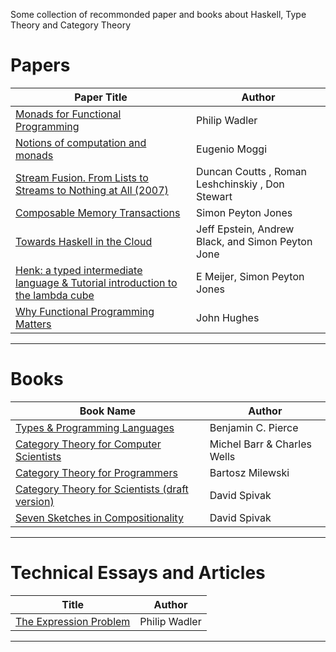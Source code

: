 Some collection of recommonded paper and books about Haskell, Type Theory and Category Theory

# Papers

Paper Title| Author
-----------| -------------
[Monads for Functional Programming ](papers/Monads_for_functional_programming_by_Walder.pdf)|Philip Wadler
[Notions of computation and monads](papers/Notion_of_Computation_and_Monads_by_Moggi.pdf)| Eugenio Moggi
[Stream Fusion. From Lists to Streams to Nothing at All (2007)](http://fun.cs.tufts.edu/stream-fusion.pdf)| Duncan Coutts , Roman Leshchinskiy , Don Stewart
[Composable Memory Transactions](http://research.microsoft.com/en-us/um/people/simonpj/papers/stm/stm.pdf)|Simon Peyton Jones
[Towards Haskell in the Cloud](https://www.microsoft.com/en-us/research/wp-content/uploads/2016/07/remote.pdf)|Jeff Epstein, Andrew Black, and Simon Peyton Jone
[Henk: a typed intermediate language & Tutorial introduction to the lambda cube](https://www.microsoft.com/en-us/research/wp-content/uploads/1997/01/henk.pdf)|E Meijer, Simon Peyton Jones
[Why Functional Programming Matters](https://www.cs.kent.ac.uk/people/staff/dat/miranda/whyfp90.pdf)|John Hughes

----


# Books

Book Name | Author
--------- | -------------
[Types & Programming Languages](books/Types_and_Programming_Languages_Book_by_Benjamin_C_Pierce.pdf)|Benjamin C. Pierce
[Category Theory for Computer Scientists](books/Category_for_Computer_Science_Book.pdf)|Michel Barr & Charles Wells
[Category Theory for Programmers](books/Category_Theory_for_Programmers_by_Bartosz_Milewski.pdf)|Bartosz Milewski
[Category Theory for Scientists (draft version)](https://ocw.mit.edu/courses/mathematics/18-s996-category-theory-for-scientists-spring-2013/textbook/MIT18_S996S13_textbook.pdf)|David Spivak
[Seven Sketches in Compositionality](http://math.mit.edu/~dspivak/teaching/sp18/7Sketches.pdf)|David Spivak
----


# Technical Essays and Articles


Title| Author
-----------| -------------
[The Expression Problem ](http://homepages.inf.ed.ac.uk/wadler/papers/expression/expression.txt)|Philip Wadler
----

